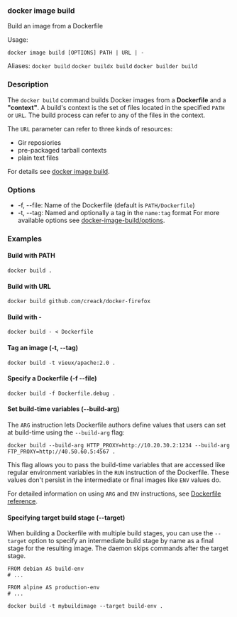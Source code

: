 ### docker image build
Build an image from a Dockerfile

Usage:
```
docker image build [OPTIONS] PATH | URL | -
```
Aliases:
`docker build` `docker buildx build` `docker builder build`

### Description
The `docker build` command builds Docker images from a __Dockerfile__ and a __"context"__. A build's context is the set 
of files located in the specified `PATH` or `URL`. The build process can refer to any of the files in the context.

The `URL` parameter can refer to three kinds of resources:
- Gir reposiories
- pre-packaged tarball contexts
- plain text files

For details see [docker image build](https://docs.docker.com/reference/cli/docker/image/build/#git-repositories).

### Options
- -f, --file: Name of the Dockerfile (default is `PATH/Dockerfile`)
- -t, --tag: Named and optionally a tag in the `name:tag` format
For more available options see [docker-image-build/options](https://docs.docker.com/reference/cli/docker/image/build/#options).

### Examples
#### Build with PATH
```
docker build .
```

#### Build with URL
```
docker build github.com/creack/docker-firefox
```

#### Build with -
````
docker build - < Dockerfile
````

#### Tag an image (-t, --tag)
```
docker build -t vieux/apache:2.0 .
```

#### Specify a Dockerfile (-f --file)
```
docker build -f Dockerfile.debug .
```

#### Set build-time variables (--build-arg)
The `ARG` instruction lets Dockerfile authors define values that users can set at build-time using the `--build-arg` flag:

```
docker build --build-arg HTTP_PROXY=http://10.20.30.2:1234 --build-arg FTP_PROXY=http://40.50.60.5:4567 .
```
This flag allows you to pass the build-time variables that are accessed like regular environment variables in the `RUN`
instruction of the Dockerfile. These values don't persist in the intermediate or final images like `ENV` values do. 

For detailed information on using `ARG` and `ENV` instructions, see [Dockerfile reference](https://docs.docker.com/reference/dockerfile/).

#### Specifying target build stage (--target)
When building a Dockerfile with multiple build stages, you can use the `--target` option to specify an intermediate 
build stage by name as a final stage for the resulting image. The daemon skips commands after the target stage.
```
FROM debian AS build-env
# ...

FROM alpine AS production-env
# ...
```

```
docker build -t mybuildimage --target build-env .
```